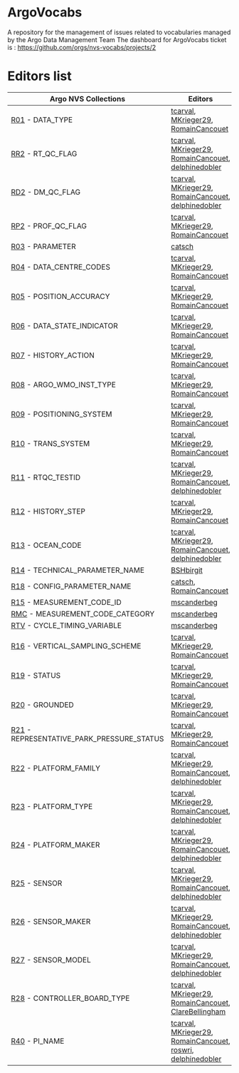 # ArgoVocabs
A repository for the management of issues related to vocabularies managed by the Argo Data Management Team
The dashboard for ArgoVocabs ticket is : https://github.com/orgs/nvs-vocabs/projects/2

# Editors list
|Argo NVS Collections|Editors|
|---|---|
|[R01](https://vocab.nerc.ac.uk/search_nvs/R01/) - DATA_TYPE|[tcarval](https://github.com/tcarval), [MKrieger29](https://github.com/MKrieger29), [RomainCancouet](https://github.com/RomainCancouet)|
|[RR2](https://vocab.nerc.ac.uk/search_nvs/RR2/) - RT_QC_FLAG|[tcarval](https://github.com/tcarval), [MKrieger29](https://github.com/MKrieger29), [RomainCancouet](https://github.com/RomainCancouet), [delphinedobler](https://github.com/delphinedobler)|
|[RD2](https://vocab.nerc.ac.uk/search_nvs/RD2/) - DM_QC_FLAG|[tcarval](https://github.com/tcarval), [MKrieger29](https://github.com/MKrieger29), [RomainCancouet](https://github.com/RomainCancouet), [delphinedobler](https://github.com/delphinedobler)|
|[RP2](https://vocab.nerc.ac.uk/search_nvs/RP2/) - PROF_QC_FLAG|[tcarval](https://github.com/tcarval), [MKrieger29](https://github.com/MKrieger29), [RomainCancouet](https://github.com/RomainCancouet)|
|[R03](https://vocab.nerc.ac.uk/search_nvs/R03/) - PARAMETER|[catsch](https://github.com/catsch)|
|[R04](https://vocab.nerc.ac.uk/search_nvs/R04/) - DATA_CENTRE_CODES|[tcarval](https://github.com/tcarval), [MKrieger29](https://github.com/MKrieger29), [RomainCancouet](https://github.com/RomainCancouet)|
|[R05](https://vocab.nerc.ac.uk/search_nvs/R05/) - POSITION_ACCURACY|[tcarval](https://github.com/tcarval), [MKrieger29](https://github.com/MKrieger29), [RomainCancouet](https://github.com/RomainCancouet)|
|[R06](https://vocab.nerc.ac.uk/search_nvs/R06/) - DATA_STATE_INDICATOR|[tcarval](https://github.com/tcarval), [MKrieger29](https://github.com/MKrieger29), [RomainCancouet](https://github.com/RomainCancouet)|
|[R07](https://vocab.nerc.ac.uk/search_nvs/R07/) - HISTORY_ACTION|[tcarval](https://github.com/tcarval), [MKrieger29](https://github.com/MKrieger29), [RomainCancouet](https://github.com/RomainCancouet)|
|[R08](https://vocab.nerc.ac.uk/search_nvs/R08/) - ARGO_WMO_INST_TYPE|[tcarval](https://github.com/tcarval), [MKrieger29](https://github.com/MKrieger29), [RomainCancouet](https://github.com/RomainCancouet)|
|[R09](https://vocab.nerc.ac.uk/search_nvs/R09/) - POSITIONING_SYSTEM|[tcarval](https://github.com/tcarval), [MKrieger29](https://github.com/MKrieger29), [RomainCancouet](https://github.com/RomainCancouet)|
|[R10](https://vocab.nerc.ac.uk/search_nvs/R10/) - TRANS_SYSTEM|[tcarval](https://github.com/tcarval), [MKrieger29](https://github.com/MKrieger29), [RomainCancouet](https://github.com/RomainCancouet)|
|[R11](https://vocab.nerc.ac.uk/search_nvs/R11/) - RTQC_TESTID|[tcarval](https://github.com/tcarval), [MKrieger29](https://github.com/MKrieger29), [RomainCancouet](https://github.com/RomainCancouet), [delphinedobler](https://github.com/delphinedobler)|
|[R12](https://vocab.nerc.ac.uk/search_nvs/R12/) - HISTORY_STEP|[tcarval](https://github.com/tcarval), [MKrieger29](https://github.com/MKrieger29), [RomainCancouet](https://github.com/RomainCancouet)|
|[R13](https://vocab.nerc.ac.uk/search_nvs/R13/) - OCEAN_CODE|[tcarval](https://github.com/tcarval), [MKrieger29](https://github.com/MKrieger29), [RomainCancouet](https://github.com/RomainCancouet), [delphinedobler](https://github.com/delphinedobler)|
|[R14](https://vocab.nerc.ac.uk/search_nvs/R14/) - TECHNICAL_PARAMETER_NAME|[BSHbirgit](https://github.com/BSHbirgit)|
|[R18](https://vocab.nerc.ac.uk/search_nvs/R18/) - CONFIG_PARAMETER_NAME|[catsch](https://github.com/catsch), [RomainCancouet](https://github.com/RomainCancouet)|
|[R15](https://vocab.nerc.ac.uk/search_nvs/R15/) - MEASUREMENT_CODE_ID|[mscanderbeg](https://github.com/mscanderbeg)|
|[RMC](https://vocab.nerc.ac.uk/search_nvs/RMC/) - MEASUREMENT_CODE_CATEGORY|[mscanderbeg](https://github.com/mscanderbeg)|
|[RTV](https://vocab.nerc.ac.uk/search_nvs/RTV/) - CYCLE_TIMING_VARIABLE|[mscanderbeg](https://github.com/mscanderbeg)|
|[R16](https://vocab.nerc.ac.uk/search_nvs/R16/) - VERTICAL_SAMPLING_SCHEME|[tcarval](https://github.com/tcarval), [MKrieger29](https://github.com/MKrieger29), [RomainCancouet](https://github.com/RomainCancouet)|
|[R19](https://vocab.nerc.ac.uk/search_nvs/R19/) - STATUS|[tcarval](https://github.com/tcarval), [MKrieger29](https://github.com/MKrieger29), [RomainCancouet](https://github.com/RomainCancouet)|
|[R20](https://vocab.nerc.ac.uk/search_nvs/R20/) - GROUNDED|[tcarval](https://github.com/tcarval), [MKrieger29](https://github.com/MKrieger29), [RomainCancouet](https://github.com/RomainCancouet)|
|[R21](https://vocab.nerc.ac.uk/search_nvs/R21/) - REPRESENTATIVE_PARK_PRESSURE_STATUS|[tcarval](https://github.com/tcarval), [MKrieger29](https://github.com/MKrieger29), [RomainCancouet](https://github.com/RomainCancouet)|
|[R22](https://vocab.nerc.ac.uk/search_nvs/R22/) - PLATFORM_FAMILY|[tcarval](https://github.com/tcarval), [MKrieger29](https://github.com/MKrieger29), [RomainCancouet](https://github.com/RomainCancouet), [delphinedobler](https://github.com/delphinedobler)|
|[R23](https://vocab.nerc.ac.uk/search_nvs/R23/) - PLATFORM_TYPE|[tcarval](https://github.com/tcarval), [MKrieger29](https://github.com/MKrieger29), [RomainCancouet](https://github.com/RomainCancouet), [delphinedobler](https://github.com/delphinedobler)|
|[R24](https://vocab.nerc.ac.uk/search_nvs/R24/) - PLATFORM_MAKER|[tcarval](https://github.com/tcarval), [MKrieger29](https://github.com/MKrieger29), [RomainCancouet](https://github.com/RomainCancouet), [delphinedobler](https://github.com/delphinedobler)|
|[R25](https://vocab.nerc.ac.uk/search_nvs/R25/) - SENSOR|[tcarval](https://github.com/tcarval), [MKrieger29](https://github.com/MKrieger29), [RomainCancouet](https://github.com/RomainCancouet), [delphinedobler](https://github.com/delphinedobler)|
|[R26](https://vocab.nerc.ac.uk/search_nvs/R26/) - SENSOR_MAKER|[tcarval](https://github.com/tcarval), [MKrieger29](https://github.com/MKrieger29), [RomainCancouet](https://github.com/RomainCancouet), [delphinedobler](https://github.com/delphinedobler)|
|[R27](https://vocab.nerc.ac.uk/search_nvs/R27/) - SENSOR_MODEL|[tcarval](https://github.com/tcarval), [MKrieger29](https://github.com/MKrieger29), [RomainCancouet](https://github.com/RomainCancouet), [delphinedobler](https://github.com/delphinedobler)|
|[R28](https://vocab.nerc.ac.uk/search_nvs/R28/) - CONTROLLER_BOARD_TYPE|[tcarval](https://github.com/tcarval), [MKrieger29](https://github.com/MKrieger29), [RomainCancouet](https://github.com/RomainCancouet), [ClareBellingham](https://github.com/ClareBellingham)|
|[R40](https://vocab.nerc.ac.uk/search_nvs/R40/) - PI_NAME|[tcarval](https://github.com/tcarval), [MKrieger29](https://github.com/MKrieger29), [RomainCancouet](https://github.com/RomainCancouet), [roswri](https://github.com/roswri), [delphinedobler](https://github.com/delphinedobler)|
